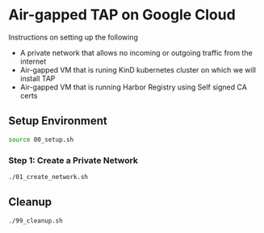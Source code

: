 # Air-gapped TAP on Google Cloud

Instructions on setting up the following
- A private network that allows no incoming or outgoing traffic from the internet
- Air-gapped VM that is runing KinD kubernetes cluster on which we will install TAP
- Air-gapped VM that is running Harbor Registry using Self signed CA certs

## Setup Environment

```bash
source 00_setup.sh
```

### Step 1: Create a Private Network

```bash
./01_create_network.sh
```

## Cleanup
```bash
./99_cleanup.sh
```